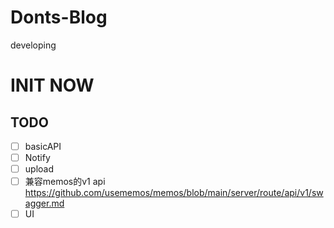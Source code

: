 # Donts-Blog
developing

# INIT NOW

## TODO
- [ ] basicAPI
- [ ] Notify
- [ ] upload
- [ ] 兼容memos的v1 api https://github.com/usememos/memos/blob/main/server/route/api/v1/swagger.md
- [ ] UI
